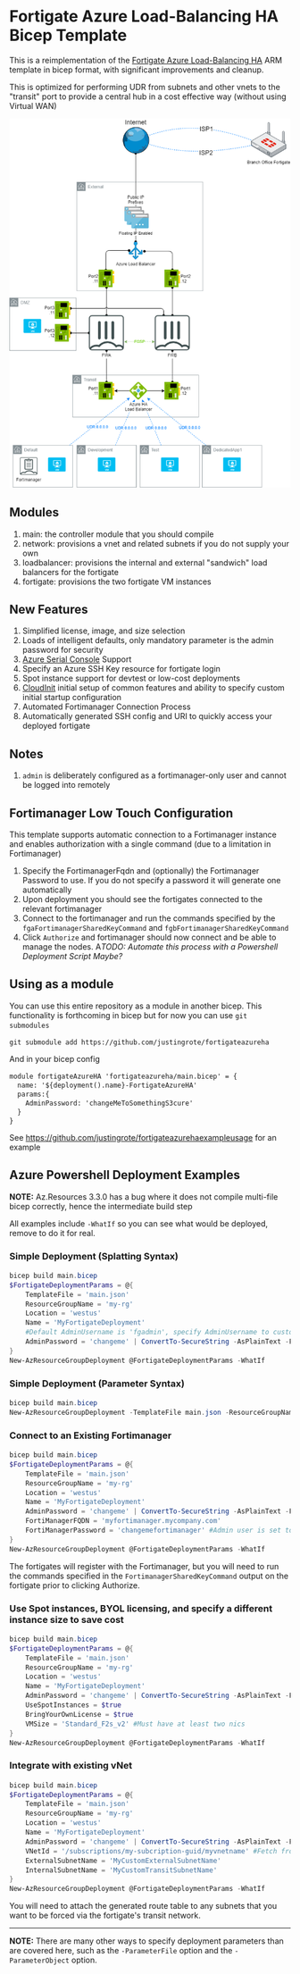 # Fortigate Azure Load-Balancing HA Bicep Template

This is a reimplementation of the [Fortigate Azure Load-Balancing HA](https://github.com/fortinetsolutions/Azure-Templates/tree/master/FortiGate/Azure%20Active-Active%20LoadBalancer%20HA-Ports) ARM template in bicep format, with significant improvements and cleanup.

This is optimized for performing UDR from subnets and other vnets to the "transit" port to provide a central hub in a cost effective way (without using Virtual WAN)

![Diagram](images/AADesign.png)

## Modules
1. main: the controller module that you should compile
2. network: provisions a vnet and related subnets if you do not supply your own
3. loadbalancer: provisions the internal and external "sandwich" load balancers for the fortigate
4. fortigate: provisions the two fortigate VM instances

## New Features
1. Simplified license, image, and size selection
1. Loads of intelligent defaults, only mandatory parameter is the admin password for security
1. [Azure Serial Console](https://docs.microsoft.com/en-us/troubleshoot/azure/virtual-machines/serial-console-overview) Support
1. Specify an Azure SSH Key resource for fortigate login
1. Spot instance support for devtest or low-cost deployments
1. [CloudInit](https://docs.fortinet.com/document/fortigate/6.2.0/aws-cookbook/760385/cloud-init) initial setup of common features and ability to specify custom initial startup configuration
1. Automated Fortimanager Connection Process
1. Automatically generated SSH config and URI to quickly access your deployed fortigate

## Notes
1. `admin` is deliberately configured as a fortimanager-only user and cannot be logged into remotely

## Fortimanager Low Touch Configuration
This template supports automatic connection to a Fortimanager instance and enables authorization with a single command (due to a limitation in Fortimanager)
1. Specify the FortimanagerFqdn and (optionally) the Fortimanager Password to use. If you do not specify a password it will generate one automatically
1. Upon deployment you should see the fortigates connected to the relevant fortimanager
1. Connect to the fortimanager and run the commands specified by the `fgaFortimanagerSharedKeyCommand` and `fgbFortimanagerSharedKeyCommand`
1. Click `Authorize` and fortimanager should now connect and be able to manage the nodes.
A*TODO: Automate this process with a Powershell Deployment Script Maybe?*

## Using as a module
You can use this entire repository as a module in another bicep. This functionality is forthcoming in bicep but for now you can use `git submodules`
```
git submodule add https://github.com/justingrote/fortigateazureha
```
And in your bicep config
```
module fortigateAzureHA 'fortigateazureha/main.bicep' = {
  name: '${deployment().name}-FortigateAzureHA'
  params:{
    AdminPassword: 'changeMeToSomethingS3cure'
  }
}
```
See https://github.com/justingrote/fortigateazurehaexampleusage for an example

## Azure Powershell Deployment Examples

**NOTE:** Az.Resources 3.3.0 has a bug where it does not compile multi-file bicep correctly, hence the intermediate build step

All examples include `-WhatIf` so you can see what would be deployed, remove to do it for real.

### Simple Deployment (Splatting Syntax)
```powershell
bicep build main.bicep
$FortigateDeploymentParams = @{
    TemplateFile = 'main.json'
    ResourceGroupName = 'my-rg'
    Location = 'westus'
    Name = 'MyFortigateDeployment'
    #Default AdminUsername is 'fgadmin', specify AdminUsername to customize it
    AdminPassword = 'changeme' | ConvertTo-SecureString -AsPlainText -Force
}
New-AzResourceGroupDeployment @FortigateDeploymentParams -WhatIf
```
### Simple Deployment (Parameter Syntax)
```powershell
bicep build main.bicep
New-AzResourceGroupDeployment -TemplateFile main.json -ResourceGroupName 'my-rg' -Location 'westus' -Name 'MyFortigateDeployment' -AdminPassword $('changeme' | ConvertTo-SecureString -AsPlainText -Force) -WhatIf
```

### Connect to an Existing Fortimanager
```powershell
bicep build main.bicep
$FortigateDeploymentParams = @{
    TemplateFile = 'main.json'
    ResourceGroupName = 'my-rg'
    Location = 'westus'
    Name = 'MyFortigateDeployment'
    AdminPassword = 'changeme' | ConvertTo-SecureString -AsPlainText -Force
    FortiManagerFQDN = 'myfortimanager.mycompany.com'
    FortiManagerPassword = 'changemefortimanager' #Admin user is set to this password and is disallowed remote login. Fortimanager will use this to connect
}
New-AzResourceGroupDeployment @FortigateDeploymentParams -WhatIf
```
The fortigates will register with the Fortimanager, but you will need to run the commands specified in the `FortimanagerSharedKeyCommand` output on the fortigate prior to clicking Authorize.


### Use Spot instances, BYOL licensing, and specify a different instance size to save cost
```powershell
bicep build main.bicep
$FortigateDeploymentParams = @{
    TemplateFile = 'main.json'
    ResourceGroupName = 'my-rg'
    Location = 'westus'
    Name = 'MyFortigateDeployment'
    AdminPassword = 'changeme' | ConvertTo-SecureString -AsPlainText -Force
    UseSpotInstances = $true
    BringYourOwnLicense = $true
    VMSize = 'Standard_F2s_v2' #Must have at least two nics
}
New-AzResourceGroupDeployment @FortigateDeploymentParams -WhatIf
```

### Integrate with existing vNet
```powershell
bicep build main.bicep
$FortigateDeploymentParams = @{
    TemplateFile = 'main.json'
    ResourceGroupName = 'my-rg'
    Location = 'westus'
    Name = 'MyFortigateDeployment'
    AdminPassword = 'changeme' | ConvertTo-SecureString -AsPlainText -Force
    VNetId = '/subscriptions/my-subcription-guid/myvnetname' #Fetch from vnet properties in Azure Portal
    ExternalSubnetName = 'MyCustomExternalSubnetName'
    InternalSubnetName = 'MyCustomTransitSubnetName'
}
New-AzResourceGroupDeployment @FortigateDeploymentParams -WhatIf
```
You will need to attach the generated route table to any subnets that you want to be forced via the fortigate's transit network.




---
**NOTE:** There are many other ways to specify deployment parameters than are covered here, such as the `-ParameterFile` option and the `-ParameterObject` option.